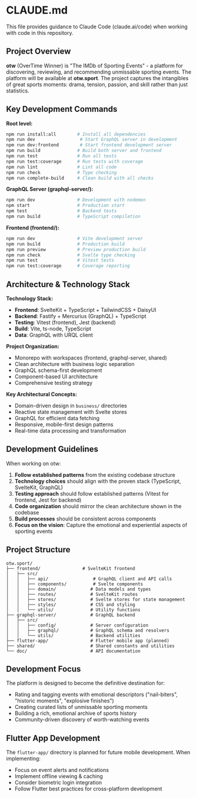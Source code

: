 # CLAUDE.md

This file provides guidance to Claude Code (claude.ai/code) when working with code in this repository.

## Project Overview

**otw** (OverTime Winner) is "The IMDb of Sporting Events" - a platform for discovering, reviewing, and recommending unmissable sporting events. The platform will be available at **otw.sport**. The project captures the intangibles of great sports moments: drama, tension, passion, and skill rather than just statistics.

## Key Development Commands

**Root level:**
```bash
npm run install:all        # Install all dependencies
npm run dev                 # Start GraphQL server in development
npm run dev:frontend        # Start frontend development server
npm run build              # Build both server and frontend
npm run test               # Run all tests
npm run test:coverage      # Run tests with coverage
npm run lint               # Lint all code
npm run check              # Type checking
npm run complete-build     # Clean build with all checks
```

**GraphQL Server (graphql-server/):**
```bash
npm run dev                # Development with nodemon
npm start                  # Production start
npm test                   # Backend tests
npm run build              # TypeScript compilation
```

**Frontend (frontend/):**
```bash
npm run dev                # Vite development server
npm run build              # Production build
npm run preview            # Preview production build
npm run check              # Svelte type checking
npm run test               # Vitest tests
npm run test:coverage      # Coverage reporting
```

## Architecture & Technology Stack

**Technology Stack:**
- **Frontend**: SvelteKit + TypeScript + TailwindCSS + DaisyUI
- **Backend**: Fastify + Mercurius (GraphQL) + TypeScript
- **Testing**: Vitest (frontend), Jest (backend)
- **Build**: Vite, ts-node, TypeScript
- **Data**: GraphQL with URQL client

**Project Organization:**
- Monorepo with workspaces (frontend, graphql-server, shared)
- Clean architecture with business logic separation
- GraphQL schema-first development
- Component-based UI architecture
- Comprehensive testing strategy

**Key Architectural Concepts:**
- Domain-driven design in `business/` directories
- Reactive state management with Svelte stores
- GraphQL for efficient data fetching
- Responsive, mobile-first design patterns
- Real-time data processing and transformation

## Development Guidelines

When working on otw:

1. **Follow established patterns** from the existing codebase structure
2. **Technology choices** should align with the proven stack (TypeScript, SvelteKit, GraphQL)
3. **Testing approach** should follow established patterns (Vitest for frontend, Jest for backend)
4. **Code organization** should mirror the clean architecture shown in the codebase
5. **Build processes** should be consistent across components
6. **Focus on the vision**: Capture the emotional and experiential aspects of sporting events

## Project Structure

```
otw.sport/
├── frontend/                # SvelteKit frontend
│   ├── src/
│   │   ├── api/                 # GraphQL client and API calls
│   │   ├── components/          # Svelte components
│   │   ├── domain/             # Data models and types
│   │   ├── routes/             # SvelteKit routes
│   │   ├── stores/             # Svelte stores for state management
│   │   ├── styles/             # CSS and styling
│   │   └── utils/              # Utility functions
├── graphql-server/             # GraphQL backend
│   ├── src/
│   │   ├── config/             # Server configuration
│   │   ├── graphql/            # GraphQL schema and resolvers
│   │   └── utils/              # Backend utilities
├── flutter-app/                # Flutter mobile app (planned)
├── shared/                     # Shared constants and utilities
└── doc/                        # API documentation
```

## Development Focus

The platform is designed to become the definitive destination for:
- Rating and tagging events with emotional descriptors ("nail-biters", "historic moments", "explosive finishes")
- Creating curated lists of unmissable sporting moments
- Building a rich, emotional archive of sports history
- Community-driven discovery of worth-watching events

## Flutter App Development

The `flutter-app/` directory is planned for future mobile development. When implementing:
- Focus on event alerts and notifications
- Implement offline viewing & caching
- Consider biometric login integration
- Follow Flutter best practices for cross-platform development